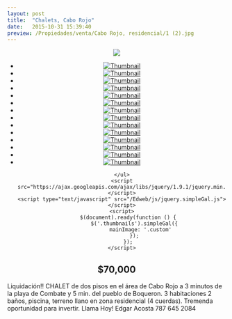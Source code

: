 ```yaml
---
layout: post
title:  "Chalets, Cabo Rojo"
date:   2015-10-31 15:39:40
preview: /Propiedades/venta/Cabo Rojo, residencial/1 (2).jpg
---
```


<center>
	<div class="mainImg">
		<img src="/Edweb/Propiedades/venta/Cabo Rojo, residencial/1 (2).jpg" class="custom">
	</div>
	<!--aqui comienza las fotos pequeñas -->
	<ul class="thumbnails">
	  <li>
	    <a href="/Edweb/Propiedades/venta/Cabo Rojo, residencial/1 (2).jpg">
	      <img class="tumbnails" src="/Edweb/Propiedades/venta/Cabo Rojo, residencial/1 (2).jpg" alt="Thumbnail">
	    </a>
	  </li>
		<li>
 		 <a href="/Edweb/Propiedades/venta/Cabo Rojo, residencial/1 (1).jpg">
 			 <img class="tumbnails" src="/Edweb/Propiedades/venta/Cabo Rojo, residencial/1 (1).jpg" alt="Thumbnail">
 		 </a>
 	 </li>
	 <li>
		 <a href="/Edweb/Propiedades/venta/Cabo Rojo, residencial/1 (3).jpg">
			 <img class="tumbnails" src="/Edweb/Propiedades/venta/Cabo Rojo, residencial/1 (3).jpg" alt="Thumbnail">
		 </a>
	 </li>
	 <li>
		 <a href="/Edweb/Propiedades/venta/Cabo Rojo, residencial/1 (4).jpg">
			 <img class="tumbnails" src="/Edweb/Propiedades/venta/Cabo Rojo, residencial/1 (4).jpg" alt="Thumbnail">
		 </a>
	 </li>
	 <li>
		 <a href="/Edweb/Propiedades/venta/Cabo Rojo, residencial/1 (5).jpg">
			 <img class="tumbnails" src="/Edweb/Propiedades/venta/Cabo Rojo, residencial/1 (5).jpg" alt="Thumbnail">
		 </a>
	 </li>
	 <li>
		 <a href="/Edweb/Propiedades/venta/Cabo Rojo, residencial/1 (6).jpg">
			 <img class="tumbnails" src="/Edweb/Propiedades/venta/Cabo Rojo, residencial/1 (6).jpg" alt="Thumbnail">
		 </a>
	 </li>
	 <li>
		 <a href="/Edweb/Propiedades/venta/Cabo Rojo, residencial/1 (7).jpg">
			 <img class="tumbnails" src="/Edweb/Propiedades/venta/Cabo Rojo, residencial/1 (7).jpg" alt="Thumbnail">
		 </a>
	 </li>
	 <li>
		 <a href="/Edweb/Propiedades/venta/Cabo Rojo, residencial/1 (8).jpg">
			 <img class="tumbnails" src="/Edweb/Propiedades/venta/Cabo Rojo, residencial/1 (8).jpg" alt="Thumbnail">
		 </a>
	 </li>
	 <li>
		 <a href="/Edweb/Propiedades/venta/Cabo Rojo, residencial/1 (9).jpg">
			 <img class="tumbnails" src="/Edweb/Propiedades/venta/Cabo Rojo, residencial/1 (9).jpg" alt="Thumbnail">
		 </a>
	 </li>
	 <li>
		 <a href="/Edweb/Propiedades/venta/Cabo Rojo, residencial/1 (10).jpg">
			 <img class="tumbnails" src="/Edweb/Propiedades/venta/Cabo Rojo, residencial/1 (10).jpg" alt="Thumbnail">
		 </a>
	 </li>
	 <li>
		 <a href="/Edweb/Propiedades/venta/Cabo Rojo, residencial/1 (11).jpg">
			 <img class="tumbnails" src="/Edweb/Propiedades/venta/Cabo Rojo, residencial/1 (11).jpg" alt="Thumbnail">
		 </a>
	 </li>
	 <li>
		 <a href="/Edweb/Propiedades/venta/Cabo Rojo, residencial/1 (12).jpg">
			 <img class="tumbnails" src="/Edweb/Propiedades/venta/Cabo Rojo, residencial/1 (12).jpg" alt="Thumbnail">
		 </a>
	 </li>
	 <li>
		 <a href="/Edweb/Propiedades/venta/Cabo Rojo, residencial/1 (13).jpg">
			 <img class="tumbnails" src="/Edweb/Propiedades/venta/Cabo Rojo, residencial/1 (13).jpg" alt="Thumbnail">
		 </a>
	 </li>
	 <li>
		 <a href="/Edweb/Propiedades/venta/Cabo Rojo, residencial/1 (14).jpg">
			 <img class="tumbnails" src="/Edweb/Propiedades/venta/Cabo Rojo, residencial/1 (14).jpg" alt="Thumbnail">
		 </a>
	 </li>

	</ul>
	<script src="https://ajax.googleapis.com/ajax/libs/jquery/1.9.1/jquery.min.js"></script>
	<script type="text/javascript" src="/Edweb/js/jquery.simpleGal.js"></script>
	<script>
		$(document).ready(function () {
			$('.thumbnails').simpleGal({
				mainImage: '.custom'
			});
		});
	</script>
</center>

<center><h2>$70,000</h2></center>

Liquidación!! CHALET de dos pisos en el área de Cabo Rojo a 3 minutos de la playa de Combate y 5 min. del pueblo de Boqueron. 3 habitaciones 2 baños, piscina, terreno llano en zona residencial (4 cuerdas). Tremenda oportunidad para invertir. Llama Hoy! Edgar Acosta 787 645 2084
